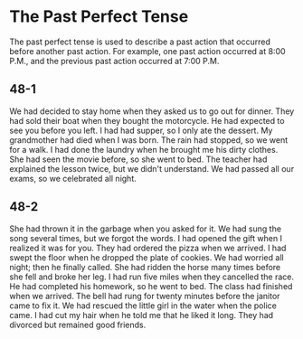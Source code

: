 # The Past Perfect Tense

The past perfect tense is used to describe a past action that occurred before another past action. For example, one past action occurred at 8:00 P.M., and the previous past action occurred at 7:00 P.M.

## 48-1

We had decided to stay home when they asked us to go out for dinner.
They had sold their boat when they bought the motorcycle.
He had expected to see you before you left.
I had had supper, so I only ate the dessert.
My grandmother had died when I was born.
The rain had stopped, so we went for a walk.
I had done the laundry when he brought me his dirty clothes.
She had seen the movie before, so she went to bed.
The teacher had explained the lesson twice, but we didn't understand.
We had passed all our exams, so we celebrated all night.

## 48-2

She had thrown it in the garbage when you asked for it.
We had sung the song several times, but we forgot the words.
I had opened the gift when I realized it was for you.
They had ordered the pizza when we arrived.
I had swept the floor when he dropped the plate of cookies.
We had worried all night; then he finally called.
She had ridden the horse many times before she fell and broke her leg.
I had run five miles when they cancelled the race.
He had completed his homework, so he went to bed.
The class had finished when we arrived.
The bell had rung for twenty minutes before the janitor came to fix it.
We had rescued the little girl in the water when the police came.
I had cut my hair when he told me that he liked it long.
They had divorced but remained good friends.
